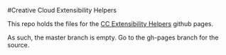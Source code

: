 #Creative Cloud Extensibility Helpers


This repo holds the files for the [CC Extensibility Helpers](http://davidderaedt.github.io/ccext-website/) github pages.


As such, the master branch is empty. Go to the gh-pages branch for the source.
